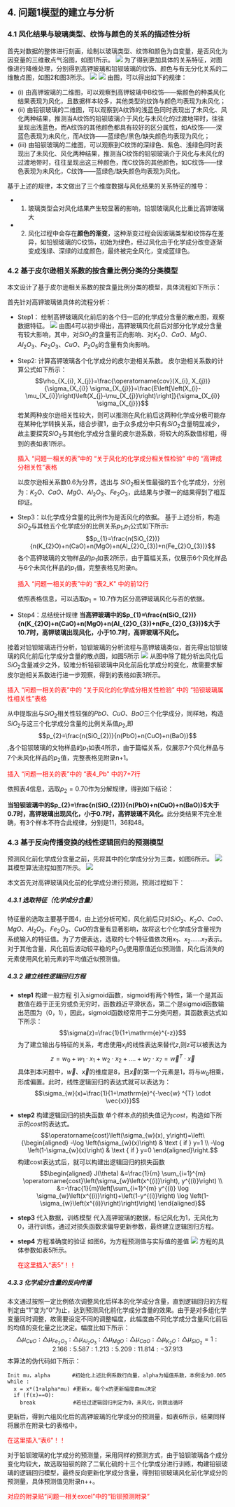 <style>
    .red{
        color:red;
    }
</style>


## 4. 问题1模型的建立与分析

### 4.1 风化结果与玻璃类型、纹饰与颜色的关系的描述性分析

首先对数据的整体进行刻画，绘制以玻璃类型、纹饰和颜色为自变量，是否风化为因变量的三维散点气泡图，如图1所示。
![](../graph/P13D/yuansu3d.png)
为了得到更加具体的关系特征，对图像进行降维处理，分别得到高钾玻璃和铅钡玻璃的纹饰、颜色与有无分化关系的二维散点图，如图2和图3所示。
![](../graph/P13Dgai/leixing12.png)
![](../graph/P13Dgai/leixing.png)
由图，可以得出如下的规律：
+ (i) 由高钾玻璃的二维图，可以观察到高钾玻璃中B纹饰——紫颜色的种类风化结果表现为风化，且数据样本较多，其他类型的纹饰与颜色均表现为未风化；
+ (ii) 由铅钡玻璃的二维图，可以观察到A纹饰的浅蓝色同时表现出了未风化、风化两种结果，推测当A纹饰的铅钡玻璃介于风化与未风化的过渡地带时，往往呈现出浅蓝色，而A纹饰的其他颜色都具有较好的区分属性，如A纹饰——深蓝色表现为未风化，而A纹饰——蓝绿色/黑色/缺失颜色均表现为风化；
+ (iii) 由铅钡玻璃的二维图，可以观察到C纹饰的深绿色、紫色、浅绿色同时表现出了未风化、风化两种结果，推测当C纹饰的铅钡玻璃介于风化与未风化的过渡地带时，往往呈现出这三种颜色，而C纹饰的其他颜色，如C纹饰——绿色表现为未风化，C纹饰——蓝绿色/缺失颜色均表现为风化。

基于上述的规律，本文做出了三个维度数据与风化结果的关系特征的推导：
+ 1. 玻璃类型会对风化结果产生较显著的影响，铅钡玻璃风化比重比高钾玻璃大
+ 2. 风化过程中会存在<b>颜色的渐变</b>，这种渐变过程会因玻璃类型和纹饰存在差异，如铅钡玻璃的C纹饰，初始为绿色，经过风化由于化学成分改变逐渐变成浅绿、深绿的过度颜色，最终被完全风化，变成蓝绿色。


### 4.2 基于皮尔逊相关系数的按含量比例分类的分类模型

本文设计了基于皮尔逊相关系数的按含量比例分类的模型，具体流程如下所示：

首先针对高钾玻璃做具体的流程分析：
+ Step1： 绘制高钾玻璃风化前后的各个归一后的化学成分含量的散点图，观察数据特征。
  ![](../graph/q1/q1_2_ka.png)
  由图4可以初步得出，高钾玻璃风化前后对部分化学成分含量有较大影响，其中，对$SiO_{2}$的含量有正向影响、对$K_{2}O$、$CaO$、$MgO$、$Al_{2}O_{3}$、$Fe_{2}O_{3}$、$CuO$、$P_{2}O_{5}$的含量有负向影响。

+ Step2: 计算高钾玻璃各个化学成分的皮尔逊相关系数。
  皮尔逊相关系数的计算公式如下所示：
  $$\rho_{X_{i}, X_{j}}=\frac{\operatorname{cov}(X_{i}, X_{j})}{\sigma_{X_{i}} \sigma_{X_{j}}}=\frac{E\left[\left(X_{i}-\mu_{X_{i}}\right)\left(X_{j}-\mu_{X_{j}}\right)\right]}{\sigma_{X_{i}} \sigma_{X_{j}}}$$
  若某两种皮尔逊相关性较大，则可以推测在风化前后这两种化学成分极可能存在某种化学转换关系，结合步骤1，由于众多成分中只有$SiO_{2}$含量明显减少，故主要探究$SiO_{2}$与其他化学成分含量的皮尔逊系数，将较大的系数值标粗，得到的表如表1所示。

    <p class=red>插入 “问题一相关的表”中的 “关于风化的化学成分相关性检验” 中的 “高钾成分相关性”表格 </p>

  以皮尔逊相关系数0.6为分界，选出与 $SiO_{2}$相关性最强的五个化学成分，分别为：$K_{2}O$、$CaO$、$MgO$、$Al_{2}O_{3}$、$Fe_{2}O_{3}$，此结果与步骤一的结果得到了相互印证。

+ Step3：以化学成分含量的比例作为是否风化的依据。
  基于上述分析，构造$SiO_{2}$与其他五个化学成分的比例关系$p_{1}$,$p_{1}$公式如下所示: 
  $$p_{1}=\frac{n(SiO_{2})}{n(K_{2}O)+n(CaO)+n(MgO)+n(Al_{2}O_{3})+n(Fe_{2}O_{3})}$$
  各个高钾玻璃的文物样品的$p_{1}$如表2所示，由于篇幅关系，仅展示6个风化样品与6个未风化样品的$p_{1}$值，完整表格见附录n。

  <p class=red>插入 “问题一相关的表”中的 “表2_K" 中的前12行 </p>

  依照表格信息，可以选取$p_{1}=10.7$作为区分高钾玻璃风化与否的依据。

 + Step4：总结统计规律
  <b>当高钾玻璃中的$p_{1}=\frac{n(SiO_{2})}{n(K_{2}O)+n(CaO)+n(MgO)+n(Al_{2}O_{3})+n(Fe_{2}O_{3})}$大于10.7时，高钾玻璃出现风化，小于10.7时，高钾玻璃不风化。</b>

  接着对铅钡玻璃进行分析，铅钡玻璃的分析流程与高钾玻璃类似，首先得出铅钡玻璃的风化前后化学成分含量的散点图，如图5所示
  ![](../graph/q1/q1_2_pb.png)
  从图中除了能分析出风化后$SiO_{2}$含量减少之外，较难分析铅钡玻璃中风化前后化学成分的变化，故需要求解皮尔逊相关系数进行进一步观察，得到的表格如表3所示。

   <p class=red>插入 “问题一相关的表”中的 “关于风化的化学成分相关性检验” 中的 “铅钡玻璃属性相关性”表格 </p>

   从中提取出与$SiO_{2}$相关性较强的$PbO$、$CuO$、$BaO$三个化学成分，同样地，构造$SiO_{2}$与这三个化学成分含量的比例关系值$p_{2}$,即
   $$p_{2}=\frac{n(SiO_{2})}{n(PbO)+n(CuO)+n(BaO)}$$,各个铅钡玻璃的文物样品的$p_{1}$如表4所示，由于篇幅关系，仅展示7个风化样品与7个未风化样品的$p_{2}$值，完整表格见附录n+1。

   <p class=red>插入 “问题一相关的表”中的 “表4_Pb" 中的7+7行 </p>

   依照表4信息，选取$p_{2}=0.70$作为分解规律，得到如下结论：

   <b>当铅钡玻璃中的$p_{2}=\frac{n(SiO_{2})}{n(PbO)+n(CuO)+n(BaO)}$大于0.7时，高钾玻璃出现风化，小于0.7时，高钾玻璃不风化。</b>此分类结果不完全准确，有3个样本不符合此规律，分别是11，36和48。

### 4.3 基于反向传播变换的线性逻辑回归的预测模型

  预测风化前化学成分含量之前，先将其中的化学成分分为三类，如图6所示。
  ![](../graph/q1/化学成分含量.png)
  其模型算法流程如图7所示。
  ![](../graph/q1/%E6%88%90%E5%88%86%E9%80%89%E5%8F%96%E6%B5%81%E7%A8%8B%E5%9B%BE.png)

  本文首先对高钾玻璃风化前的化学成分进行预测，预测过程如下：
##### 4.3.1 选取特征（化学成分含量）
  特征量的选取主要基于图4，由上述分析可知，风化前后只对$SiO_{2}$、$K_{2}O$、$CaO$、$MgO$、$Al_{2}O_{3}$、$Fe_{2}O_{3}$、$CuO$的含量有显著影响，故将这七个化学成分含量视为系统输入的特征值。为了方便表达，选取的七个特征值依次用$x_{1}$、$x_{2}$......$x_{7}$表示。
  对于其他含量，风化前后波动较平稳的$P_{2}O_{5}$使用原值近似预测值，风化后消失的元素使用风化前元素的平均值近似预测值。
  

##### 4.3.2 建立线性逻辑回归方程
   + <b>step1</b> 构建一般方程
  引入sigmoid函数，sigmoid有两个特性，第一个是其函数值在趋于正无穷或负无穷时，函数趋近平滑状态，第二个是sigmoid函数输出范围为（0，1），因此，sigmoid函数经常用于二分类问题，其函数表达式如下所示：
  $$\sigma(z)=\frac{1}{1+\mathrm{e}^{-z}}$$
  为了建立输出与特征的关系，考虑使用$x_{i}$的线性表达来替代$z$,则z可以被表达为
  $$z=w_{0}+w_{1}\cdot x_{1} + w_{2}\cdot x_{2}+....+w_{7} \cdot x_{7} = \vec{w} ^{T} \cdot \vec{x}$$
  具体到本问题中，$\vec{w}$、$\vec{x}$的维度是8，且$\vec{x}$的第一个元素是1，将与$w_{0}$相乘，形成偏置。此时，线性逻辑回归的表达式就可以表达为：
  $$\sigma_{w}(x)=\frac{1}{1+\mathrm{e}^{-\vec{w} ^{T} \cdot \vec{x}}}$$
 + <b>step2</b> 构建逻辑回归的损失函数
  单个样本点的损失值记为$cost$，构造如下所示的$cost$的表达式。
  $$\operatorname{cost}\left(\sigma_{w}(x), y\right)=\left\{\begin{aligned}
-\log \left(\sigma_{w}(x)\right) & \text { if } y=1 \\
-\log \left(1-\sigma_{w}(x)\right) & \text { if } y=0
\end{aligned}\right.$$
  构建cost表达式后，就可以构建出逻辑回归的损失函数
  $$\begin{aligned}
J(\theta) &=\frac{1}{m} \sum_{i=1}^{m} \operatorname{cost}\left(\sigma_{w}\left(x^{(i)}\right), y^{(i)}\right) \\
&=-\frac{1}{m}\left[\sum_{i=1}^{m} y^{(i)} \log \sigma_{w}\left(x^{(i)}\right)+\left(1-y^{(i)}\right) \log \left(1-\sigma_{w}\left(x^{(i)}\right)\right)\right]
\end{aligned}$$
+ <b>step3</b> 代入数据，训练模型
  代入高钾玻璃的数据，标记风化为1，无风化为0，进行训练，通过对损失函数求偏导更新参数，最终建立逻辑回归方程。
+ <b>step4</b> 方程准确度的验证
  如图6，为方程预测值与实际值的差值
  ![](../graph/q1/q1_3_k.png)
  方程的具体参数如表5所示。
  
  <p class=red>在这里插入“表5”！！</p>

##### 4.3.3 化学成分含量的反向传播
  本文通过按照一定比例依次调整风化后样本的化学成分含量，直到逻辑回归的方程判定由“1”变为“0”为止，达到预测风化前化学成分含量的效果。由于是对多组化学变量同时调整，故需要设定不同的调整幅度，此幅度由不同化学成分含量风化前后的均值的变化量之比决定。幅度比如下所示：
  $$\bigtriangleup \mu_{CuO}:\bigtriangleup \mu_{Fe_{2}O_{3}}:\bigtriangleup \mu_{Al_{2}O_{3}}:\bigtriangleup \mu_{MgO}:\bigtriangleup \mu_{CaO}:\bigtriangleup \mu_{K_{2}O}:\bigtriangleup \mu_{SiO_{2}}=1:2.166:5.587:1.213:5.209:11.814:-37.913$$
  本算法的伪代码如下所示：
  ```
  Init mu，alpha       #初始化上述比例系数行向量，alpha为幅值系数，本例设为0.005
  while :
    x = x*(1+alpha*mu) #更新x，每个x的更新幅度由mu决定
    if (f(x)==0):
      break            #若经过逻辑回归判定为0，未风化，则跳出循环
  ```
  更新后，得到六组风化后的高钾玻璃的化学成分的预测量，如表6所示，结果同样将展示在附录七的表格中。

  <p class=red>在这里插入“表6”！！</p>

对于铅钡玻璃的化学成分的预测量，采用同样的预测方式，由于铅钡玻璃各个成分变化均较大，故选取铅钡的除了二氧化硫的十三个化学成分进行训练，构建铅钡玻璃的逻辑回归模型，最终反向更新化学成分含量，得到铅钡玻璃风化前化学成分的预测量，具体预测值见附录n++。

<p class=red>对应的附录贴“问题一相关excel”中的“铅钡预测附录”</p>
  




  
